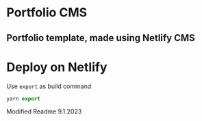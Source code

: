 # Portfolio CMS

## Portfolio template, made using Netlify CMS

# Deploy on Netlify

Use `export` as build command

```js
yarn export
```

Modified Readme 9.1.2023
